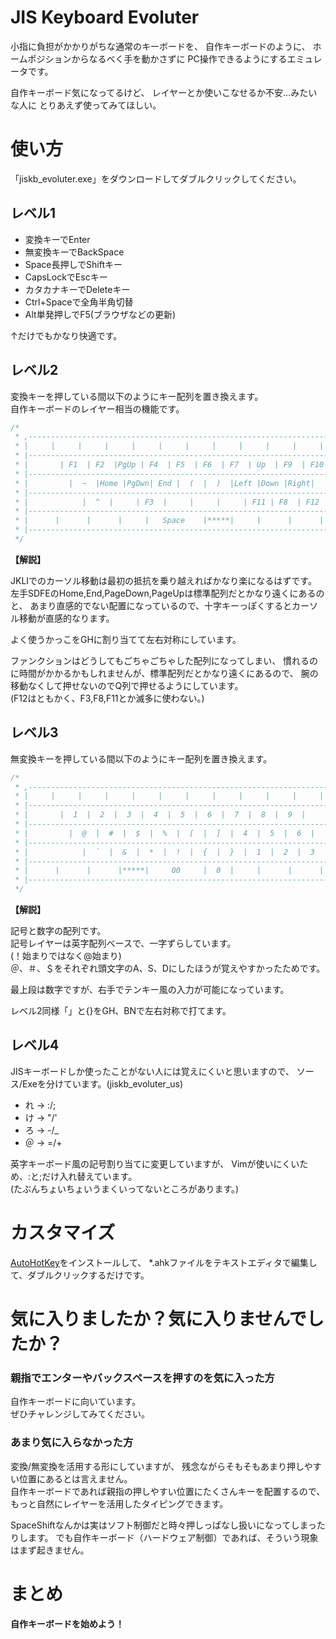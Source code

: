 # JIS Keyboard Evoluter

小指に負担がかかりがちな通常のキーボードを、
自作キーボードのように、
ホームポジションからなるべく手を動かさずに
PC操作できるようにするエミュレータです。

自作キーボード気になってるけど、
レイヤーとか使いこなせるか不安…みたいな人に
とりあえず使ってみてほしい。


# 使い方

「jiskb_evoluter.exe」をダウンロードしてダブルクリックしてください。


## レベル1

* 変換キーでEnter
* 無変換キーでBackSpace
* Space長押しでShiftキー
* CapsLockでEscキー
* カタカナキーでDeleteキー
* Ctrl+Spaceで全角半角切替
* Alt単発押しでF5(ブラウザなどの更新)

↑だけでもかなり快適です。


## レベル2

変換キーを押している間以下のようにキー配列を置き換えます。  
自作キーボードのレイヤー相当の機能です。

```c
/* 
 * ,-----------------------------------------------------------------------------------------.
 * |     |     |     |     |     |     |     |     |     |     |     |     |     |     |     |
 * |-----------------------------------------------------------------------------------------+
 * |       | F1  | F2  |PgUp | F4  | F5  | F6  | F7  | Up  | F9  | F10 |     |     |         |
 * |----------------------------------------------------------------------------------       +
 * |         |  ~  |Home |PgDwn| End |  (  |  )  |Left |Down |Right|  |  |     |     |       |
 * |-----------------------------------------------------------------------------------------+
 * |            |  ^  |     | F3  |     |     |     | F11 | F8  | F12 |  \  |     |          |
 * |-----------------------------------------------------------------------------------------+
 * |      |      |      |     |   Space    |*****|     |      |      |      |      |         |
 * |-----------------------------------------------------------------------------------------+
 */
```

**【解説】**

JKLIでのカーソル移動は最初の抵抗を乗り越えればかなり楽になるはずです。  
左手SDFEのHome,End,PageDown,PageUpは標準配列だとかなり遠くにあるのと、
あまり直感的でない配置になっているので、十字キーっぽくするとカーソル移動が直感的なります。

よく使うかっこをGHに割り当てて左右対称にしています。

ファンクションはどうしてもごちゃごちゃした配列になってしまい、
慣れるのに時間がかかるかもしれませんが、標準配列だとかなり遠くにあるので、
腕の移動なくして押せないのでQ列で押せるようにしています。  
(F12はともかく、F3,F8,F11とか滅多に使わない。)



## レベル3

無変換キーを押している間以下のようにキー配列を置き換えます。  


```c
/* 
 * ,-----------------------------------------------------------------------------------------.
 * |     |     |     |     |     |     |     |     |     |     |     |     |     |     |     |
 * |-----------------------------------------------------------------------------------------+
 * |       |  1  |  2  |  3  |  4  |  5  |  6  |  7  |  8  |  9  |     |     |     |         |
 * |----------------------------------------------------------------------------------       +
 * |         |  @  |  #  |  $  |  %  |  [  |  ]  |  4  |  5  |  6  |     |     |     |       |
 * |-----------------------------------------------------------------------------------------+
 * |            |  `  |  &  |  *  |  !  |  {  |  }  |  1  |  2  |  3  |     |     |          |
 * |-----------------------------------------------------------------------------------------+
 * |      |      |      |*****|     00     |  0  |     |      |      |      |      |         |
 * |-----------------------------------------------------------------------------------------+
 */
```

**【解説】**

記号と数字の配列です。  
記号レイヤーは英字配列ベースで、一字ずらしています。  
(！始まりではなく@始まり)  
＠、＃、＄をそれぞれ頭文字のA、S、Dにしたほうが覚えやすかったためです。  

最上段は数字ですが、右手でテンキー風の入力が可能になっています。

レベル2同様「」と{}をGH、BNで左右対称で打てます。


## レベル4

JISキーボードしか使ったことがない人には覚えにくいと思いますので、
ソース/Exeを分けています。(jiskb_evoluter_us)  

* れ → :/;
* け → "/'
* ろ → -/_
* ＠ → =/+

英字キーボード風の記号割り当てに変更していますが、
Vimが使いにくいため、:と;だけ入れ替えています。  
(たぶんちょいちょいうまくいってないところがあります。)


# カスタマイズ

[AutoHotKey](https://www.autohotkey.com/)をインストールして、
*.ahkファイルをテキストエディタで編集して、ダブルクリックするだけです。


# 気に入りましたか？気に入りませんでしたか？

### 親指でエンターやバックスペースを押すのを気に入った方
自作キーボードに向いています。  
ぜひチャレンジしてみてください。

### あまり気に入らなかった方
変換/無変換を活用する形にしていますが、
残念ながらそもそもあまり押しやすい位置にあるとは言えません。  
自作キーボードであれば親指の押しやすい位置にたくさんキーを配置するので、
もっと自然にレイヤーを活用したタイピングできます。

SpaceShiftなんかは実はソフト制御だと時々押しっぱなし扱いになってしまったりします。
でも自作キーボード（ハードウェア制御）であれば、そういう現象はまず起きません。  

# まとめ

**自作キーボードを始めよう！**
